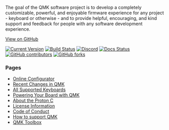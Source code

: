 The goal of the QMK software project is to develop a completely customizable, powerful, and enjoyable firmware experience for any project - keyboard or otherwise - and to provide helpful, encouraging, and kind support and feedback for people with any software development experience.

[View on <i class="fa fa-github" aria-hidden="true"></i> GitHub](https://github.com/qmk/qmk_firmware)

[![Current Version](https://img.shields.io/github/tag/qmk/qmk_firmware.svg)](https://github.com/qmk/qmk_firmware/tags)
[![Build Status](https://travis-ci.org/qmk/qmk_firmware.svg?branch=master)](https://travis-ci.org/qmk/qmk_firmware)
[![Discord](https://img.shields.io/discord/440868230475677696.svg)](https://discord.gg/Uq7gcHh)
[![Docs Status](https://img.shields.io/badge/docs-ready-orange.svg)](https://docs.qmk.fm)
[![GitHub contributors](https://img.shields.io/github/contributors/qmk/qmk_firmware.svg)](https://github.com/qmk/qmk_firmware/pulse/monthly)
[![GitHub forks](https://img.shields.io/github/forks/qmk/qmk_firmware.svg?style=social&label=Fork)](https://github.com/qmk/qmk_firmware/)

### Pages

* [Online Configurator](https://config.qmk.fm)
* [Recent Changes in QMK](/changes/)
* [All Supported Keyboards](/keyboards/)
* [Powering Your Board with QMK](/powered/)
* [About the Proton C](/proton-c/)
* [License Information](/license/)
* [Code of Conduct](/coc/)
* [How to support QMK](/support/)
* [QMK Toolbox](https://github.com/qmk/qmk_toolbox)
